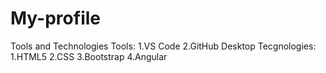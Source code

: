 # My-profile

 Tools and Technologies 
 Tools:
    1.VS Code
    2.GitHub Desktop
 Tecgnologies:
    1.HTML5
    2.CSS
    3.Bootstrap
    4.Angular